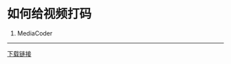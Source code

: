 如何给视频打码
===

1. MediaCoder
---

[下载链接](http://sw.bos.baidu.com/sw-search-sp/software/7983cfd5cc272/MediaCoder-x64-0.8.49.5892.exe)


